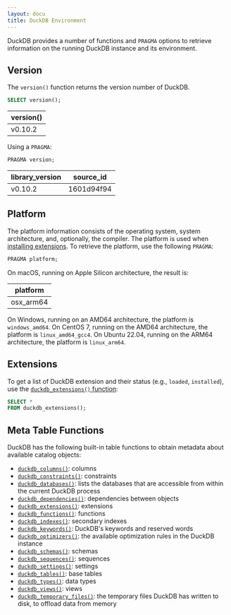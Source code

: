 ```yaml
---
layout: docu
title: DuckDB Environment
---
```


DuckDB provides a number of functions and `PRAGMA` options to retrieve information on the running DuckDB instance and its environment.

## Version

The `version()` function returns the version number of DuckDB.

```sql
SELECT version();
```

| version() |
|-----------|
| v0.10.2   |

Using a `PRAGMA`:

```sql
PRAGMA version;
```

| library_version | source_id  |
|-----------------|------------|
| v0.10.2         | 1601d94f94 |

## Platform

The platform information consists of the operating system, system architecture, and, optionally, the compiler.
The platform is used when [installing extensions](../../extensions/working_with_extensions#platforms).
To retrieve the platform, use the following `PRAGMA`:

```sql
PRAGMA platform;
```

On macOS, running on Apple Silicon architecture, the result is:

| platform  |
|-----------|
| osx_arm64 |

On Windows, running on an AMD64 architecture, the platform is `windows_amd64`.
On CentOS 7, running on the AMD64 architecture, the platform is `linux_amd64_gcc4`.
On Ubuntu 22.04, running on the ARM64 architecture, the platform is `linux_arm64`.

## Extensions

To get a list of DuckDB extension and their status (e.g., `loaded`, `installed`), use the [`duckdb_extensions()` function](../../extensions/overview#listing-extensions):

```sql
SELECT *
FROM duckdb_extensions();
```

## Meta Table Functions

DuckDB has the following built-in table functions to obtain metadata about available catalog objects:

* [`duckdb_columns()`](../../sql/duckdb_table_functions#duckdb_columns): columns
* [`duckdb_constraints()`](../../sql/duckdb_table_functions#duckdb_constraints): constraints
* [`duckdb_databases()`](../../sql/duckdb_table_functions#duckdb_databases): lists the databases that are accessible from within the current DuckDB process
* [`duckdb_dependencies()`](../../sql/duckdb_table_functions#duckdb_dependencies): dependencies between objects
* [`duckdb_extensions()`](../../sql/duckdb_table_functions#duckdb_extensions): extensions
* [`duckdb_functions()`](../../sql/duckdb_table_functions#duckdb_functions): functions
* [`duckdb_indexes()`](../../sql/duckdb_table_functions#duckdb_indexes): secondary indexes
* [`duckdb_keywords()`](../../sql/duckdb_table_functions#duckdb_keywords): DuckDB's keywords and reserved words
* [`duckdb_optimizers()`](../../sql/duckdb_table_functions#duckdb_optimizers): the available optimization rules in the DuckDB instance
* [`duckdb_schemas()`](../../sql/duckdb_table_functions#duckdb_schemas): schemas
* [`duckdb_sequences()`](../../sql/duckdb_table_functions#duckdb_sequences): sequences
* [`duckdb_settings()`](../../sql/duckdb_table_functions#duckdb_settings): settings
* [`duckdb_tables()`](../../sql/duckdb_table_functions#duckdb_tables): base tables
* [`duckdb_types()`](../../sql/duckdb_table_functions#duckdb_types): data types
* [`duckdb_views()`](../../sql/duckdb_table_functions#duckdb_views): views
* [`duckdb_temporary_files()`](../../sql/duckdb_table_functions#duckdb_temporary_files): the temporary files DuckDB has written to disk, to offload data from memory
